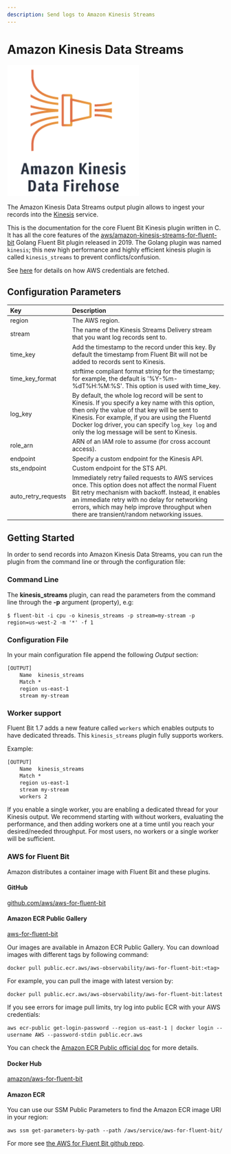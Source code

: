 ```yaml
---
description: Send logs to Amazon Kinesis Streams
---
```


# Amazon Kinesis Data Streams

![](../../.gitbook/assets/image%20%288%29.png)

The Amazon Kinesis Data Streams output plugin allows to ingest your records into the [Kinesis](https://aws.amazon.com/kinesis/data-streams/) service.

This is the documentation for the core Fluent Bit Kinesis plugin written in C. It has all the core features of the [aws/amazon-kinesis-streams-for-fluent-bit](https://github.com/aws/amazon-kinesis-streams-for-fluent-bit) Golang Fluent Bit plugin released in 2019. The Golang plugin was named `kinesis`; this new high performance and highly efficient kinesis plugin is called `kinesis_streams` to prevent conflicts/confusion.

See [here](https://github.com/fluent/fluent-bit-docs/tree/43c4fe134611da471e706b0edb2f9acd7cdfdbc3/administration/aws-credentials.md) for details on how AWS credentials are fetched.

## Configuration Parameters

| Key | Description |
| :--- | :--- |
| region | The AWS region. |
| stream | The name of the Kinesis Streams Delivery stream that you want log records sent to. |
| time\_key | Add the timestamp to the record under this key. By default the timestamp from Fluent Bit will not be added to records sent to Kinesis. |
| time\_key\_format | strftime compliant format string for the timestamp; for example, the default is '%Y-%m-%dT%H:%M:%S'. This option is used with time\_key. |
| log\_key | By default, the whole log record will be sent to Kinesis. If you specify a key name with this option, then only the value of that key will be sent to Kinesis. For example, if you are using the Fluentd Docker log driver, you can specify `log_key log` and only the log message will be sent to Kinesis. |
| role\_arn | ARN of an IAM role to assume \(for cross account access\). |
| endpoint | Specify a custom endpoint for the Kinesis API. |
| sts\_endpoint | Custom endpoint for the STS API. |
| auto\_retry\_requests | Immediately retry failed requests to AWS services once. This option does not affect the normal Fluent Bit retry mechanism with backoff. Instead, it enables an immediate retry with no delay for networking errors, which may help improve throughput when there are transient/random networking issues. |

## Getting Started

In order to send records into Amazon Kinesis Data Streams, you can run the plugin from the command line or through the configuration file:

### Command Line

The **kinesis\_streams** plugin, can read the parameters from the command line through the **-p** argument \(property\), e.g:

```text
$ fluent-bit -i cpu -o kinesis_streams -p stream=my-stream -p region=us-west-2 -m '*' -f 1
```

### Configuration File

In your main configuration file append the following _Output_ section:

```text
[OUTPUT]
    Name  kinesis_streams
    Match *
    region us-east-1
    stream my-stream
```

### Worker support

Fluent Bit 1.7 adds a new feature called `workers` which enables outputs to have dedicated threads. This `kinesis_streams` plugin fully supports workers.

Example:

```text
[OUTPUT]
    Name  kinesis_streams
    Match *
    region us-east-1
    stream my-stream
    workers 2
```

If you enable a single worker, you are enabling a dedicated thread for your Kinesis output. We recommend starting with without workers, evaluating the performance, and then adding workers one at a time until you reach your desired/needed throughput. For most users, no workers or a single worker will be sufficient.

### AWS for Fluent Bit

Amazon distributes a container image with Fluent Bit and these plugins.

#### GitHub

[github.com/aws/aws-for-fluent-bit](https://github.com/aws/aws-for-fluent-bit)

#### Amazon ECR Public Gallery

[aws-for-fluent-bit](https://gallery.ecr.aws/aws-observability/aws-for-fluent-bit)

Our images are available in Amazon ECR Public Gallery. You can download images with different tags by following command:

```text
docker pull public.ecr.aws/aws-observability/aws-for-fluent-bit:<tag>
```

For example, you can pull the image with latest version by:

```text
docker pull public.ecr.aws/aws-observability/aws-for-fluent-bit:latest
```

If you see errors for image pull limits, try log into public ECR with your AWS credentials:

```text
aws ecr-public get-login-password --region us-east-1 | docker login --username AWS --password-stdin public.ecr.aws
```

You can check the [Amazon ECR Public official doc](https://docs.aws.amazon.com/AmazonECR/latest/public/get-set-up-for-amazon-ecr.html) for more details.

#### Docker Hub

[amazon/aws-for-fluent-bit](https://hub.docker.com/r/amazon/aws-for-fluent-bit/tags)

#### Amazon ECR

You can use our SSM Public Parameters to find the Amazon ECR image URI in your region:

```text
aws ssm get-parameters-by-path --path /aws/service/aws-for-fluent-bit/
```

For more see [the AWS for Fluent Bit github repo](https://github.com/aws/aws-for-fluent-bit#public-images).

